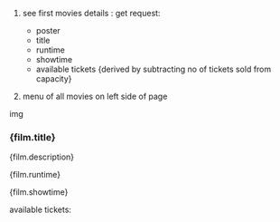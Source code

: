 1. see first movies details :
  get request:
    - poster
    - title
    - runtime
    - showtime
    - available tickets {derived by subtracting no of tickets sold from capacity}

2. menu of all movies on left side of page    

<article>
   <div.poster>
    img <poster>
  </div> 
  <div.film-body>
    <h3>{film.title}</h3>
    <p>{film.description}</p>
    <p>{film.runtime}</p>
    <p>{film.showtime}</p>
  </div> 
  <div.film-footer>
    <p>available tickets:</p>
  </div>
</article>  